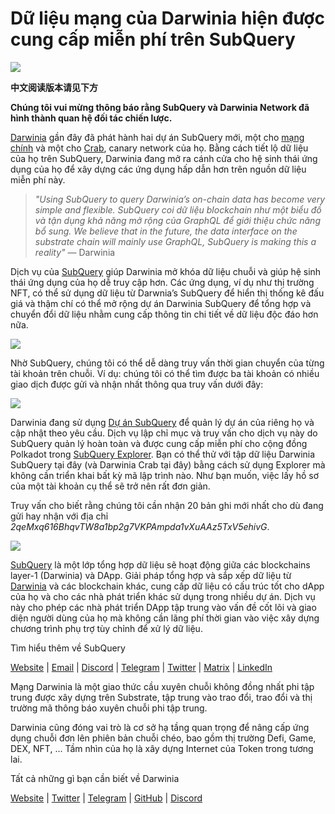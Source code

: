# Dữ liệu mạng của Darwinia hiện được cung cấp miễn phí trên SubQuery

![](https://miro.medium.com/max/1400/0*7_sagAfI_wTKePuH)

**中文阅读版本请见下方**

**Chúng tôi vui mừng thông báo rằng SubQuery và Darwinia Network đã hình thành quan hệ đối tác chiến lược.**

[Darwinia](https://darwinia.network/) gần đây đã phát hành hai dự án SubQuery mới, một cho [mạng chính](https://explorer.subquery.network/subquery/darwinia-network/darwinia) và một cho [Crab](https://explorer.subquery.network/subquery/darwinia-network/crab), canary network của họ. Bằng cách tiết lộ dữ liệu của họ trên SubQuery, Darwinia đang mở ra cánh cửa cho hệ sinh thái ứng dụng của họ để xây dựng các ứng dụng hấp dẫn hơn trên nguồn dữ liệu miễn phí này.

> _"Using SubQuery to query Darwinia’s on-chain data has become very simple and flexible. SubQuery coi dữ liệu blockchain như một biểu đồ và tận dụng khả năng mở rộng của GraphQL để giới thiệu chức năng bổ sung. We believe that in the future, the data interface on the substrate chain will mainly use GraphQL, SubQuery is making this a reality"_ — Darwinia

Dịch vụ của [SubQuery](https://subquery.network/) giúp Darwinia mở khóa dữ liệu chuỗi và giúp hệ sinh thái ứng dụng của họ dễ truy cập hơn. Các ứng dụng, ví dụ như thị trường NFT, có thể sử dụng dữ liệu từ Darwnia’s SubQuery để hiển thị thống kê đấu giá và thậm chí có thể mở rộng dự án Darwinia SubQuery để tổng hợp và chuyển đổi dữ liệu nhằm cung cấp thông tin chi tiết về dữ liệu độc đáo hơn nữa.

![](https://miro.medium.com/max/1400/0*n2sGrQWOkIFXxMnq)

Nhờ SubQuery, chúng tôi có thể dễ dàng truy vấn thời gian chuyển của từng tài khoản trên chuỗi. Ví dụ: chúng tôi có thể tìm được ba tài khoản có nhiều giao dịch được gửi và nhận nhất thông qua truy vấn dưới đây:

![](https://miro.medium.com/max/1400/0*gfS6ksjUL9fR9XA7)

Darwinia đang sử dụng [Dự án SubQuery](https://project.subquery.network/) để quản lý dự án của riêng họ và cập nhật theo yêu cầu. Dịch vụ lập chỉ mục và truy vấn cho dịch vụ này do SubQuery quản lý hoàn toàn và được cung cấp miễn phí cho cộng đồng Polkadot trong [SubQuery Explorer](https://explorer.subquery.network/). Bạn có thể thử với tập dữ liệu Darwinia SubQuery tại đây (và Darwinia Crab tại đây) bằng cách sử dụng Explorer mà không cần triển khai bất kỳ mã lập trình nào. Như bạn muốn, việc lấy hồ sơ của một tài khoản cụ thể sẽ trở nên rất đơn giản.

Truy vấn cho biết rằng chúng tôi cần nhận 20 bản ghi mới nhất cho dù đang gửi hay nhận với địa chỉ _2qeMxq616BhqvTW8a1bp2g7VKPAmpda1vXuAAz5TxV5ehivG_.

![](https://miro.medium.com/max/1400/0*z-9giNk4RnhxliYy)

[SubQuery](https://subquery.network/) là một lớp tổng hợp dữ liệu sẽ hoạt động giữa các blockchains layer-1 (Darwinia) và DApp. Giải pháp tổng hợp và sắp xếp dữ liệu từ [Darwinia](https://darwinia.network/) và các blockchain khác, cung cấp dữ liệu có cấu trúc tốt cho dApp của họ và cho các nhà phát triển khác sử dụng trong nhiều dự án. Dịch vụ này cho phép các nhà phát triển DApp tập trung vào vấn đề cốt lõi và giao diện người dùng của họ mà không cần lãng phí thời gian vào việc xây dựng chương trình phụ trợ tùy chỉnh để xử lý dữ liệu.

Tìm hiểu thêm về SubQuery

[Website](https://subquery.network/) | [Email](mailto:hello@subquery.network) | [Discord](https://discord.com/invite/78zg8aBSMG) | [Telegram](https://t.me/subquerynetwork) | [Twitter](https://twitter.com/subquerynetwork) | [Matrix](https://matrix.to/#/#subquery:matrix.org) | [LinkedIn](https://www.linkedin.com/company/subquery)

Mạng Darwinia là một giao thức cầu xuyên chuỗi không đồng nhất phi tập trung được xây dựng trên Substrate, tập trung vào trao đổi, trao đổi và thị trường mã thông báo xuyên chuỗi phi tập trung.

Darwinia cũng đóng vai trò là cơ sở hạ tầng quan trọng để nâng cấp ứng dụng chuỗi đơn lên phiên bản chuỗi chéo, bao gồm thị trường Defi, Game, DEX, NFT, ... Tầm nhìn của họ là xây dựng Internet của Token trong tương lai.

Tất cả những gì bạn cần biết về Darwinia

[Website](https://darwinia.network/) | [Twitter](https://twitter.com/DarwiniaNetwork) | [Telegram](https://t.me/DarwiniaNetwork) | [GitHub](https://github.com/darwinia-network) | [Discord](https://discord.gg/KMZVeyM)
